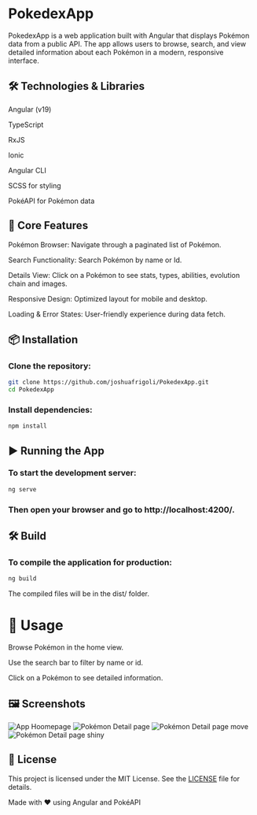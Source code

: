 # PokedexApp

PokedexApp is a web application built with Angular that displays Pokémon data from a public API. The app allows users to browse, search, and view detailed information about each Pokémon in a modern, responsive interface.

## 🛠️ Technologies & Libraries

Angular (v19)

TypeScript

RxJS

Ionic

Angular CLI

SCSS for styling

PokéAPI for Pokémon data

## 🚀 Core Features

Pokémon Browser: Navigate through a paginated list of Pokémon.

Search Functionality: Search Pokémon by name or Id.

Details View: Click on a Pokémon to see stats, types, abilities, evolution chain and images.

Responsive Design: Optimized layout for mobile and desktop.

Loading & Error States: User-friendly experience during data fetch.

## 📦 Installation

### Clone the repository:

```bash
git clone https://github.com/joshuafrigoli/PokedexApp.git
cd PokedexApp
```

### Install dependencies:

```bash
npm install
```

## ▶️ Running the App

### To start the development server:

```bash
ng serve
```

### Then open your browser and go to http://localhost:4200/.

## 🛠️ Build

### To compile the application for production:

```bash
ng build
```

The compiled files will be in the dist/ folder.

# 🧪 Usage

Browse Pokémon in the home view.

Use the search bar to filter by name or id.

Click on a Pokémon to see detailed information.

## 🖼️ Screenshots

![App Hoomepage](/src/assets/images/screenshots/app_screen_1.png)
![Pokémon Detail page](/src/assets/images/screenshots/app_screen_2.png)
![Pokémon Detail page move](/src/assets/images/screenshots/app_screen_3.png)
![Pokémon Detail page shiny](/src/assets/images/screenshots/app_screen_4.png)

## 📄 License

This project is licensed under the MIT License. See the [LICENSE](LICENSE) file for details.

Made with ❤️ using Angular and PokéAPI
